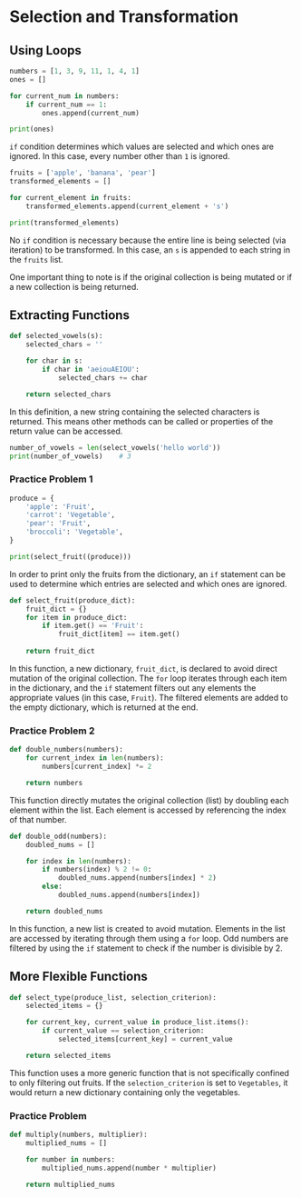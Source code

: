 # Selection and Transformation

## Using Loops
```python
numbers = [1, 3, 9, 11, 1, 4, 1]
ones = []

for current_num in numbers:
	if current_num == 1:
		ones.append(current_num)

print(ones)
```

`if` condition determines which values are selected and which ones are ignored. In this case, every number other than `1` is ignored. 

```python
fruits = ['apple', 'banana', 'pear']
transformed_elements = []

for current_element in fruits:
	transformed_elements.append(current_element + 's')

print(transformed_elements)
```

No `if` condition is necessary because the entire line is being selected (via iteration) to be transformed. In this case, an `s` is appended to each string in the `fruits` list.

One important thing to note is if the original collection is being mutated or if a new collection is being returned.

## Extracting Functions
```python
def selected_vowels(s):
	selected_chars = ''

	for char in s:
		if char in 'aeiouAEIOU':
			selected_chars += char

	return selected_chars
```

In this definition, a new string containing the selected characters is returned. This means other methods can be called or properties of the return value can be accessed.

```python
number_of_vowels = len(select_vowels('hello world'))
print(number_of_vowels)    # 3
```

### Practice Problem 1
```python
produce = {
	'apple': 'Fruit',
	'carrot': 'Vegetable',
	'pear': 'Fruit',
	'broccoli': 'Vegetable',
}

print(select_fruit((produce)))
```

In order to print only the fruits from the dictionary, an `if` statement can be used to determine which entries are selected and which ones are ignored.

```python
def select_fruit(produce_dict):
	fruit_dict = {}
	for item in produce_dict:
		if item.get() == 'Fruit':
			fruit_dict[item] == item.get()
	
	return fruit_dict
```

In this function, a new dictionary, `fruit_dict`, is declared to avoid direct mutation of the original collection. The `for` loop iterates through each item in the dictionary, and the `if` statement filters out any elements the appropriate values (in this case, `Fruit`). The filtered elements are added to the empty dictionary, which is returned at the end.

### Practice Problem 2
```python
def double_numbers(numbers):
	for current_index in len(numbers):
		numbers[current_index] *= 2

	return numbers
```

This function directly mutates the original collection (list) by doubling each element within the list. Each element is accessed by referencing the index of that number.

```python
def double_odd(numbers):
	doubled_nums = []

	for index in len(numbers):
		if numbers(index) % 2 != 0:
			doubled_nums.append(numbers[index] * 2)
		else:
			doubled_nums.append(numbers[index])

	return doubled_nums
```

In this function, a new list is created to avoid mutation. Elements in the list are accessed by iterating through them using a `for` loop. Odd numbers are filtered by using the `if` statement to check if the number is divisible by 2.

## More Flexible Functions
```python
def select_type(produce_list, selection_criterion):
	selected_items = {}

	for current_key, current_value in produce_list.items():
		if current_value == selection_criterion:
			selected_items[current_key] = current_value

	return selected_items
```

This  function uses a more generic function that is not specifically confined to only filtering out fruits. If the `selection_criterion` is set to `Vegetables`, it would return a new dictionary containing only the vegetables.

### Practice Problem
```python
def multiply(numbers, multiplier):
	multiplied_nums = []

	for number in numbers:
		multiplied_nums.append(number * multiplier)

	return multiplied_nums
```